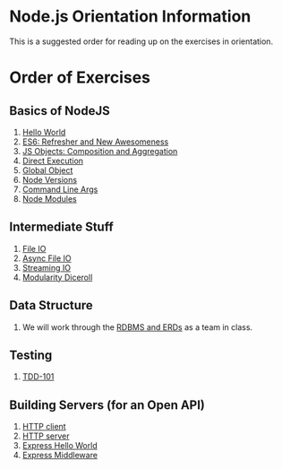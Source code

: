# Node.js Orientation Information

This is a suggested order for reading up on the exercises in orientation.

# Order of Exercises
## Basics of NodeJS
1. [Hello World](./00-hello_world.md)
1. [ES6: Refresher and New Awesomeness](./01-es6-awesomeness.md)
1. [JS Objects: Composition and Aggregation](./01b-compose_aggregate.md)
1. [Direct Execution](./02-direct_execution.md)
1. [Global Object](./03-global_object.md)
1. [Node Versions](./04-nodejs_versions.md)
1. [Command Line Args](./05-command_arguments.md)
1. [Node Modules](./06-third_party_modules.md)

## Intermediate Stuff
1. [File IO](./07-file_io.md)
1. [Async File IO](./08-async_file_io.md)
1. [Streaming IO](./09-streaminf-io.md)
1. [Modularity Diceroll](./14-modularity-diceroll.md)

## Data Structure
1. We will work through the [RDBMS and ERDs](./10-relational-database-ERD.md) as a team in class.

## Testing
1. [TDD-101](./15-testing_101.md)

## Building Servers (for an Open API)
1. [HTTP client](./18-http_client.md)
1. [HTTP server](./19-http-server.md)
1. [Express Hello World](./20-express-hello-world.md)
1. [Express Middleware](./21-express-middleware.md)